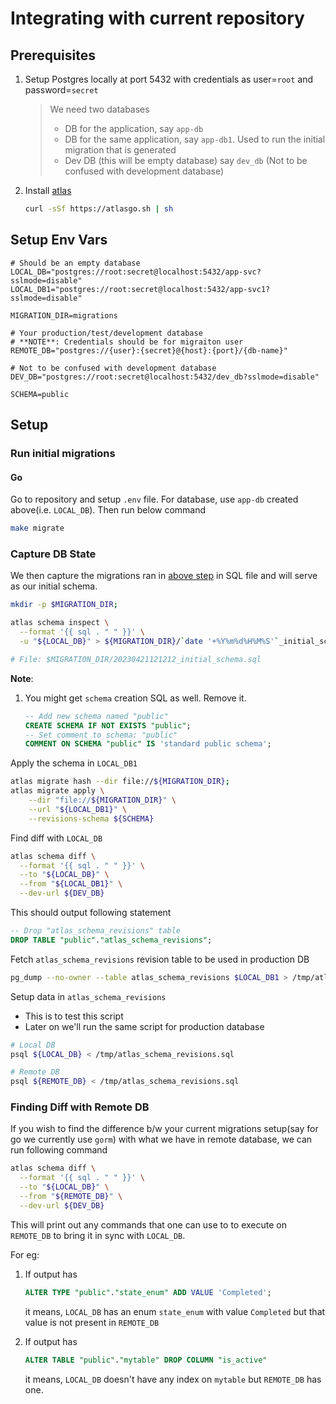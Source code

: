 # Integrating with current repository

## Prerequisites

1. Setup Postgres locally at port 5432 with credentials as user=`root` and password=`secret`
    > We need two databases
    > - DB for the application, say `app-db`
    > - DB for the same application, say `app-db1`. Used to run the initial migration that is generated
    > - Dev DB (this will be empty database) say `dev_db` (Not to be confused with development database)
1. Install [atlas](https://github.com/ariga/atlas)

    ```sh
    curl -sSf https://atlasgo.sh | sh
    ```

## Setup Env Vars

```env
# Should be an empty database
LOCAL_DB="postgres://root:secret@localhost:5432/app-svc?sslmode=disable"
LOCAL_DB1="postgres://root:secret@localhost:5432/app-svc1?sslmode=disable"

MIGRATION_DIR=migrations

# Your production/test/development database
# **NOTE**: Credentials should be for migraiton user
REMOTE_DB="postgres://{user}:{secret}@{host}:{port}/{db-name}"

# Not to be confused with development database
DEV_DB="postgres://root:secret@localhost:5432/dev_db?sslmode=disable"

SCHEMA=public
```

## Setup

### Run initial migrations

#### Go

Go to repository and setup `.env` file. For database, use `app-db` created above(i.e. `LOCAL_DB`). Then run below command

```sh
make migrate
```

### Capture DB State

We then capture the migrations ran in [above step](#run-initial-migrations) in SQL file and will serve as our initial schema.

```sh
mkdir -p $MIGRATION_DIR;

atlas schema inspect \
  --format '{{ sql . " " }}' \
  -u "${LOCAL_DB}" > ${MIGRATION_DIR}/`date '+%Y%m%d%H%M%S'`_initial_schema.sql

# File: $MIGRATION_DIR/20230421121212_initial_schema.sql
```

**Note**:

1. You might get `schema` creation SQL as well. Remove it.

    ```sql
    -- Add new schema named "public"
    CREATE SCHEMA IF NOT EXISTS "public";
    -- Set comment to schema: "public"
    COMMENT ON SCHEMA "public" IS 'standard public schema';

    ```

Apply the schema in `LOCAL_DB1`

```sh
atlas migrate hash --dir file://${MIGRATION_DIR};
atlas migrate apply \
    --dir "file://${MIGRATION_DIR}" \
    --url "${LOCAL_DB1}" \
    --revisions-schema ${SCHEMA}
```

Find diff with `LOCAL_DB`

```sh
atlas schema diff \
  --format '{{ sql . " " }}' \
  --to "${LOCAL_DB}" \
  --from "${LOCAL_DB1}" \
  --dev-url ${DEV_DB}
```

This should output following statement

```sql
-- Drop "atlas_schema_revisions" table
DROP TABLE "public"."atlas_schema_revisions";
```

Fetch `atlas_schema_revisions` revision table to be used in production DB

```sh
pg_dump --no-owner --table atlas_schema_revisions $LOCAL_DB1 > /tmp/atlas_schema_revisions.sql
```

Setup data in `atlas_schema_revisions`

- This is to test this script
- Later on we'll run the same script for production database

```sh
# Local DB
psql ${LOCAL_DB} < /tmp/atlas_schema_revisions.sql

# Remote DB
psql ${REMOTE_DB} < /tmp/atlas_schema_revisions.sql
```

### Finding Diff with Remote DB

If you wish to find the difference b/w your current migrations setup(say for go we currently use `gorm`) with what we have in remote database, we can run following command

```sh
atlas schema diff \
  --format '{{ sql . " " }}' \
  --to "${LOCAL_DB}" \
  --from "${REMOTE_DB}" \
  --dev-url ${DEV_DB}
```

This will print out any commands that one can use to to execute on `REMOTE_DB` to bring it in sync with `LOCAL_DB`.

For eg:

1. If output has

    ```sql
    ALTER TYPE "public"."state_enum" ADD VALUE 'Completed';
    ```

    it means, `LOCAL_DB` has an enum `state_enum` with value `Completed` but that value is not present in `REMOTE_DB`
1. If output has

    ```sql
    ALTER TABLE "public"."mytable" DROP COLUMN "is_active"
    ```

    it means, `LOCAL_DB` doesn't have any index on `mytable` but `REMOTE_DB` has one.
